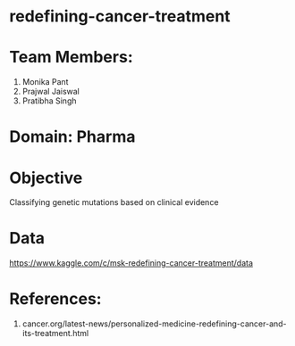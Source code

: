 # redefining-cancer-treatment
# Team Members:
1. Monika Pant
2. Prajwal Jaiswal
3. Pratibha Singh
  
# Domain: Pharma
  
# Objective
Classifying genetic mutations based on clinical evidence

# Data
https://www.kaggle.com/c/msk-redefining-cancer-treatment/data

# References:
1. cancer.org/latest-news/personalized-medicine-redefining-cancer-and-its-treatment.html




